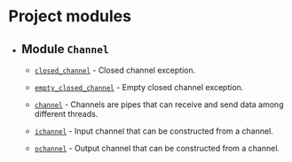 ---
---

# Project modules

  - ## Module `Channel`
    
      - [`closed_channel`](doc_channel.html#standardese-cool__closed_channel) - Closed channel exception.
    
      - [`empty_closed_channel`](doc_channel.html#standardese-cool__empty_closed_channel) - Empty closed channel exception.
    
      - [`channel`](doc_channel.html#standardese-cool__channel-T-) - Channels are pipes that can receive and send data among different threads.
    
      - [`ichannel`](doc_channel.html#standardese-cool__ichannel-T-) - Input channel that can be constructed from a channel.
    
      - [`ochannel`](doc_channel.html#standardese-cool__ochannel-T-) - Output channel that can be constructed from a channel.

